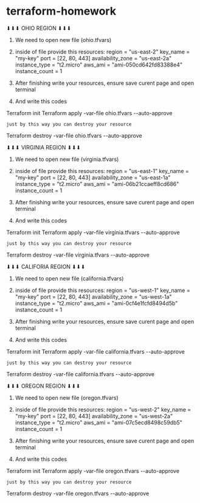 # terraform-homework
 ⬇⬇⬇  OHIO REGION ⬇⬇⬇

1) We need to open new file (ohio.tfvars)
2) inside of file provide this resources:
region = "us-east-2"
key_name = "my-key" 
port = [22, 80, 443]
availability_zone = "us-east-2a"
instance_type = "t2.micro"
aws_ami = "ami-050cd642fd83388e4"
instance_count = 1

3) After finishing write your resources, ensure save curent page and open terminal 
4) And write this codes

Terraform init 
Terraform apply -var-file ohio.tfvars --auto-approve

    just by this way you can destroy your resource

Terraform destroy -var-file ohio.tfvars --auto-approve
 
   ⬇⬇⬇  VIRGINIA REGION ⬇⬇⬇

1) We need to open new file (virginia.tfvars)
2) inside of file provide this resources:
region = "us-east-1"
key_name = "my-key" 
port = [22, 80, 443]
availability_zone = "us-east-1a"
instance_type = "t2.micro"
aws_ami = "ami-06b21ccaeff8cd686"
instance_count = 1

3) After finishing write your resources, ensure save curent page and open terminal 
4) And write this codes

Terraform init 
Terraform apply -var-file virginia.tfvars --auto-approve

    just by this way you can destroy your resource

Terraform destroy -var-file virginia.tfvars --auto-approve

 ⬇⬇⬇   CALIFORIA REGION   ⬇⬇⬇

1) We need to open new file (california.tfvars)
2) inside of file provide this resources:
region = "us-west-1"
key_name = "my-key" 
port = [22, 80, 443]
availability_zone = "us-west-1a"
instance_type = "t2.micro"
aws_ami = "ami-0cf4e1fcfd8494d5b"
instance_count = 1

3) After finishing write your resources, ensure save curent page and open terminal 
4) And write this codes

Terraform init 
Terraform apply -var-file california.tfvars --auto-approve

    just by this way you can destroy your resource

Terraform destroy -var-file california.tfvars --auto-approve

  ⬇⬇⬇    OREGON REGION   ⬇⬇⬇

1) We need to open new file (oregon.tfvars)
2) inside of file provide this resources:
region = "us-west-2"
key_name = "my-key" 
port = [22, 80, 443]
availability_zone = "us-west-2a"
instance_type = "t2.micro"
aws_ami = "ami-07c5ecd8498c59db5"
instance_count = 1

3) After finishing write your resources, ensure save curent page and open terminal 
4) And write this codes

Terraform init 
Terraform apply -var-file oregon.tfvars --auto-approve

    just by this way you can destroy your resource

Terraform destroy -var-file oregon.tfvars --auto-approve


